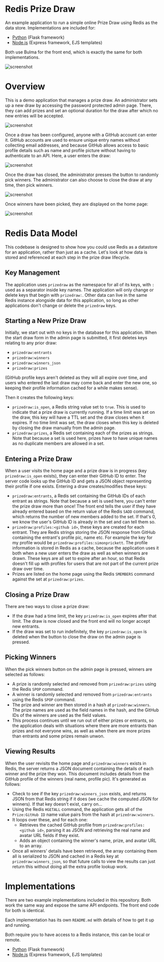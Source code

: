 # Redis Prize Draw

An example application to run a simple online Prize Draw using Redis as the data store.  Implementations are included for:

* [Python](python/README.md) (Flask framework)
* [Node.js](node/README.md) (Express framework, EJS templates)

Both use Bulma for the front end, which is exactly the same for both implementations.

![screenshot](screenshots/draw_winners.png)

# Overview

This is a demo application that manages a prize draw.  An administrator sets up a new draw by accessing the password protected admin page.  There, they can add prizes and set an optional duration for the draw after which no new entries will be accepted.

![screenshot](screenshots/draw_admin_configure_draw.png)

Once a draw has been configured, anyone with a GitHub account can enter it.  GitHub accounts are used to ensure unique entry names without collecting email addresses, and because GitHub allows access to basic profile details such as name and profile picture without having to authenticate to an API.  Here, a user enters the draw:

![screenshot](screenshots/draw_enter_draw.png)

Once the draw has closed, the administrator presses the button to randomly pick winners.  The administrator can also choose to close the draw at any time, then pick winners.

![screenshot](screenshots/draw_admin_draw_open.png)

Once winners have been picked, they are displayed on the home page:

![screenshot](screenshots/draw_winners.png)

# Redis Data Model

This codebase is designed to show how you could use Redis as a datastore for an application, rather than just as a cache.  Let's look at how data is stored and referenced at each step in the prize draw lifecycle.

## Key Management

The application uses `prizedraw` as the namespace for all of its keys, with `:` used as a separator inside key names.  The application will only change or delete keys that begin with `prizedraw:`.  Other data can live in the same Redis instance alongside data for this application, so long as other applications don't change or delete the `prizedraw` keys.

## Starting a New Prize Draw

Initially, we start out with no keys in the database for this application.  When the start draw form in the admin page is submitted, it first deletes keys relating to any prior draw:

* `prizedraw:entrants`
* `prizedraw:winners`
* `prizedraw:winners_json`
* `prizedraw:prizes`

(GitHub profile keys aren't deleted as they will all expire over time, and users who entered the last draw may come back and enter the new one, so keeping their profile information cached for a while makes sense).

Then it creates the following keys:

* `prizedraw:is_open`, a Redis string value set to `true`.  This is used to indicate that a prize draw is currently running.  If a time limit was set on the draw, this key will have a TTL set and the draw closes when it expires.  If no time limit was set, the draw closes when this key is deleted by closing the draw manually from the admin page.
* `prizedraw:prizes`, a Redis set containing each of the prizes as strings.  Note that because a set is used here, prizes have to have unique names as no duplicate members are allowed in a set.

## Entering a Prize Draw

When a user visits the home page and a prize draw is in progress (key `prizedraw:is_open` exists), they can enter their GitHub ID to enter.  The server code looks up the GitHub ID and gets a JSON object representing their profile if one exists.  Entering a draw creates/modifies these keys:

* `prizedraw:entrants`, a Redis set containing the GitHub IDs of each entrant as strings.  Note that because a set is used here, you can't enter the prize draw more than once!  The front end tells the user if they have already entered based on the return value of the Redis `SADD` command, which returns the number of new members added to the set.  If that's 0, we know the user's GitHub ID is already in the set and can tell them so.
* `prizedraw:profiles:<github id>`, these keys are created for each entrant.  They are Redis strings storing the JSON response from GitHub containing the entrant's profile pic, name etc.  For example the key for my profile would be `prizedraw:profiles:simonprickett`.  The profile information is stored in Redis as a cache, because the application uses it both when a new user enters the draw as well as when winners are drawn.  These keys are all set to expire after an hour, so that Redis doesn't fill up with profiles for users that are not part of the current prize draw over time. 
* Prizes are listed on the home page using the Redis `SMEMBERS` command against the set at `prizedraw:prizes`.

## Closing a Prize Draw

There are two ways to close a prize draw:

* If the draw had a time limit, the key `prizedraw:is_open` expires after that limit.  The draw is now closed and the front end will no longer accept new entrants.
* If the draw was set to run indefinitely, the key `prizedraw:is_open` is deleted when the button to close the draw on the admin page is pressed.

## Picking Winners

When the pick winners button on the admin page is pressed, winners are selected as follows:

* A prize is randomly selected and removed from `prizedraw:prizes` using the Redis `SPOP` command.
* A winner is randomly selected and removed from `prizedraw:entrants` using the Redis `SPOP` command.
* The prize and winner are then stored in a hash at `prizedraw:winners`.  The prize names are used as the field names in the hash, and the GitHub IDs of the winners are used as the field values.
* This process continues until we run out of either prizes or entrants, so the application deals with situations where there are more entrants than prizes and not everyone wins, as well as when there are more prizes than entrants and some prizes remain unwon.

## Viewing Results

When the user revisits the home page and `prizedraw:winners` exists in Redis, the server returns a JSON document containing the details of each winner and the prize they won.  This document includes details from the GitHub profile of the winners (real name, profile pic).  It's generated as follows:

* Check to see if the key `prizedraw:winners_json` exists, and returns JSON from that Redis string if it does (we cache the computed JSON for winners).  If that key doesn't exist, carry on...
* Using the Redis `HGETALL` command, the application gets all of the `Prize:GitHub ID` name value pairs from the hash at `prizedraw:winners`.
* It loops over these, and for each one:
  * Retrieves the cached GitHub profile from `prizedraw:profiles:<github id>`, parsing it as JSON and retrieving the real name and avatar URL fields if they exist.
  * Adds an object containing the winner's name, prize, and avatar URL to an array.
* Once all winners' details have been retrieved, the array containing them all is serialized to JSON and cached in a Redis key at `prizedraw:winners_json`, so that future calls to view the results can just return this without doing all the extra profile lookup work.

# Implementations

There are two example implementations included in this repository.  Both work the same way and expose the same API endpoints.  The front end code for both is identical.

Each implementation has its own `README.md` with details of how to get it up and running.

Both require you to have access to a Redis instance, this can be local or remote.

* [Python](python/README.md) (Flask framework)
* [Node.js](node/README.md) (Express framework, EJS templates)